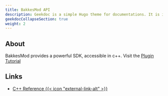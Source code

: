 ```yaml
---
title: BakkesMod API
description: Geekdoc is a simple Hugo theme for documentations. It is intentionally designed as a fast and lean theme and may not fit the requirements of complex projects. If a more feature-complete theme is required there are a lot of got alternatives out there.
geekdocCollapseSection: true
weight: 2
---
```

## About
BakkesMod provides a powerful SDK, accessible in c++. Visit the [Plugin Tutorial](/plugin_tutorial)

## Links
- [C++ Reference {{< icon "external-link-alt" >}}](https://en.cppreference.com/w/)